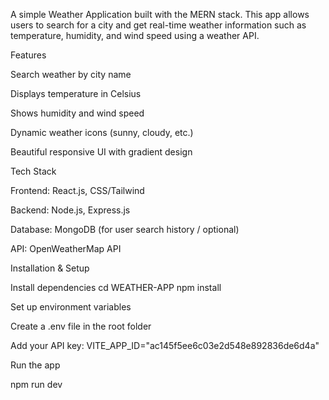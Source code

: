 A simple Weather Application built with the MERN stack.
This app allows users to search for a city and get real-time weather information such as temperature, humidity, and wind speed using a weather API.

Features

Search weather by city name

Displays temperature in Celsius

Shows humidity and wind speed

Dynamic weather icons (sunny, cloudy, etc.)

Beautiful responsive UI with gradient design

Tech Stack

Frontend: React.js, CSS/Tailwind

Backend: Node.js, Express.js

Database: MongoDB (for user search history / optional)

API: OpenWeatherMap API

Installation & Setup

Install dependencies
cd WEATHER-APP
npm install

Set up environment variables

Create a .env file in the root folder

Add your API key:
VITE_APP_ID="ac145f5ee6c03e2d548e892836de6d4a"

Run the app

npm run dev


